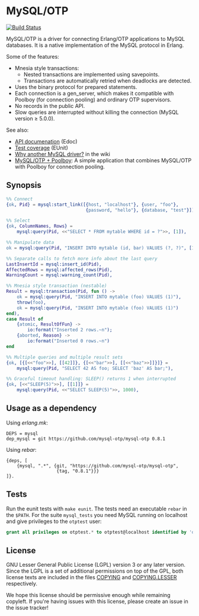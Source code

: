 MySQL/OTP
=========

[![Build Status](https://travis-ci.org/mysql-otp/mysql-otp.svg)](https://travis-ci.org/mysql-otp/mysql-otp)

MySQL/OTP is a driver for connecting Erlang/OTP applications to MySQL
databases. It is a native implementation of the MySQL protocol in Erlang.

Some of the features:

* Mnesia style transactions:
  * Nested transactions are implemented using savepoints.
  * Transactions are automatically retried when deadlocks are detected.
* Uses the binary protocol for prepared statements.
* Each connection is a gen_server, which makes it compatible with Poolboy (for
  connection pooling) and ordinary OTP supervisors.
* No records in the public API.
* Slow queries are interrupted without killing the connection (MySQL version
  ≥ 5.0.0).

See also:

* [API documenation](//mysql-otp.github.io/mysql-otp/index.html) (Edoc)
* [Test coverage](//mysql-otp.github.io/mysql-otp/eunit.html) (EUnit)
* [Why another MySQL driver?](https://github.com/mysql-otp/mysql-otp/wiki#why-another-mysql-driver) in the wiki
* [MySQL/OTP + Poolboy](https://github.com/mysql-otp/mysql-otp-poolboy):
  A simple application that combines MySQL/OTP with Poolboy for connection
  pooling.

Synopsis
--------

```Erlang
%% Connect
{ok, Pid} = mysql:start_link([{host, "localhost"}, {user, "foo"},
                              {password, "hello"}, {database, "test"}]),

%% Select
{ok, ColumnNames, Rows} =
    mysql:query(Pid, <<"SELECT * FROM mytable WHERE id = ?">>, [1]),

%% Manipulate data
ok = mysql:query(Pid, "INSERT INTO mytable (id, bar) VALUES (?, ?)", [1, 42]),

%% Separate calls to fetch more info about the last query
LastInsertId = mysql:insert_id(Pid),
AffectedRows = mysql:affected_rows(Pid),
WarningCount = mysql:warning_count(Pid),

%% Mnesia style transaction (nestable)
Result = mysql:transaction(Pid, fun () ->
    ok = mysql:query(Pid, "INSERT INTO mytable (foo) VALUES (1)"),
    throw(foo),
    ok = mysql:query(Pid, "INSERT INTO mytable (foo) VALUES (1)")
end),
case Result of
    {atomic, ResultOfFun} ->
        io:format("Inserted 2 rows.~n");
    {aborted, Reason} ->
        io:format("Inserted 0 rows.~n")
end

%% Multiple queries and multiple result sets
{ok, [{[<<"foo">>], [[42]]}, {[<<"bar">>], [[<<"baz">>]]}]} =
    mysql:query(Pid, "SELECT 42 AS foo; SELECT 'baz' AS bar;"),

%% Graceful timeout handling: SLEEP() returns 1 when interrupted
{ok, [<<"SLEEP(5)">>], [[1]]} =
    mysql:query(Pid, <<"SELECT SLEEP(5)">>, 1000),
```

Usage as a dependency
---------------------

Using *erlang.mk*:

    DEPS = mysql
    dep_mysql = git https://github.com/mysql-otp/mysql-otp 0.8.1

Using *rebar*:

    {deps, [
        {mysql, ".*", {git, "https://github.com/mysql-otp/mysql-otp",
                       {tag, "0.8.1"}}}
    ]}.

Tests
-----

Run the eunit tests with `make eunit`. The tests need an executable `rebar` in
the `$PATH`. For the suite `mysql_tests` you need MySQL running on localhost
and give privileges to the `otptest` user:

```SQL
grant all privileges on otptest.* to otptest@localhost identified by 'otptest';
```

License
-------

GNU Lesser General Public License (LGPL) version 3 or any later version.
Since the LGPL is a set of additional permissions on top of the GPL, both
license texts are included in the files [COPYING](COPYING) and
[COPYING.LESSER](COPYING.LESSER) respectively.

We hope this license should be permissive enough while remaining copyleft. If
you're having issues with this license, please create an issue in the issue
tracker!
